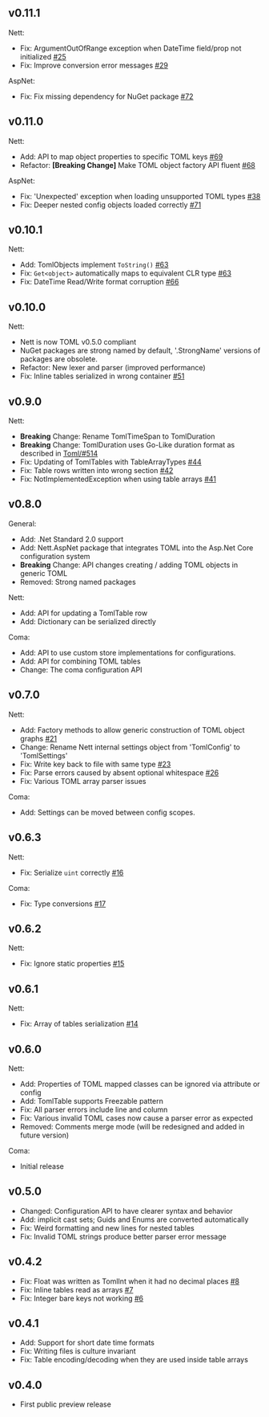 ## v0.11.1
Nett:
+ Fix: ArgumentOutOfRange exception when DateTime field/prop not initialized [#25](https://github.com/paiden/Nett/issues/25)
+ Fix: Improve conversion error messages [#29](https://github.com/paiden/Nett/issues/29)

AspNet:
+ Fix: Fix missing dependency for NuGet package [#72](https://github.com/paiden/Nett/issues/72)

## v0.11.0
Nett: 

+ Add: API to map object properties to specific TOML keys [#69](https://github.com/paiden/Nett/issues/69)
+ Refactor: **[Breaking Change]** Make TOML object factory API fluent [#68](https://github.com/paiden/Nett/issues/68)

AspNet:

+ Fix: 'Unexpected' exception when loading unsupported TOML types [#38](https://github.com/paiden/Nett/issues/38)
+ Fix: Deeper nested config objects loaded correctly [#71](https://github.com/paiden/Nett/issues/71)

## v0.10.1
Nett: 
+ Add: TomlObjects implement `ToString()` [#63](https://github.com/paiden/Nett/issues/51)
+ Fix: `Get<object>` automatically maps to equivalent CLR type [#63](https://github.com/paiden/Nett/issues/51)
+ Fix: DateTime Read/Write format corruption [#66](https://github.com/paiden/Nett/issues/66)

## v0.10.0

Nett:
+ Nett is now TOML v0.5.0 compliant
+ NuGet packages are strong named by default, '.StrongName' versions of packages are obsolete.
+ Refactor: New lexer and parser (improved performance)
+ Fix: Inline tables serialized in wrong container [#51](https://github.com/paiden/Nett/issues/51)

## v0.9.0

Nett:

+ **Breaking** Change: Rename TomlTimeSpan to TomlDuration
+ **Breaking** Change: TomlDuration uses Go-Like duration format as described in [Toml/#514](https://github.com/toml-lang/toml/issues/514)
+ Fix: Updating of TomlTables with TableArrayTypes [#44](https://github.com/paiden/Nett/issues/44)
+ Fix: Table rows written into wrong section [#42](https://github.com/paiden/Nett/issues/42)
+ Fix: NotImplementedException when using table arrays [#41](https://github.com/paiden/Nett/issues/41)

## v0.8.0

General: 

+ Add: .Net Standard 2.0 support
+ Add: Nett.AspNet package that integrates TOML into the Asp.Net Core configuration system
+ **Breaking** Change: API changes creating / adding TOML objects in generic TOML
+ Removed: Strong named packages

Nett:

+ Add: API for updating a TomlTable row
+ Add: Dictionary can be serialized directly

Coma:

+ Add: API to use custom store implementations for configurations.
+ Add: API for combining TOML tables
+ Change: The coma configuration API 

## v0.7.0

Nett: 
+ Add: Factory methods to allow generic construction of TOML object graphs [#21](https://github.com/paiden/Nett/issues/21)
+ Change: Rename Nett internal settings object from 'TomlConfig' to 'TomlSettings'
+ Fix: Write key back to file with same type [#23](https://github.com/paiden/Nett/issues/23)
+ Fix: Parse errors caused by absent optional whitespace [#26](https://github.com/paiden/Nett/issues/26)
+ Fix: Various TOML array parser issues

Coma:
+ Add: Settings can be moved between config scopes.

## v0.6.3

Nett:
+ Fix: Serialize `uint` correctly [#16](https://github.com/paiden/Nett/issues/16)

Coma:
+ Fix: Type conversions  [#17](https://github.com/paiden/Nett/issues/17)

## v0.6.2
Nett:
+ Fix: Ignore static properties [#15](https://github.com/paiden/Nett/issues/15)

## v0.6.1
Nett:
+ Fix: Array of tables serialization [#14](https://github.com/paiden/Nett/issues/14)

## v0.6.0

Nett:
+ Add: Properties of TOML mapped classes can be ignored via attribute or config
+ Add: TomlTable supports Freezable pattern
+ Fix: All parser errors include line and column
+ Fix: Various invalid TOML cases now cause a parser error as expected
+ Removed: Comments merge mode (will be redesigned and added in future version)

Coma: 
+ Initial release


## v0.5.0

+ Changed: Configuration API to have clearer syntax and behavior
+ Add: implicit cast sets; Guids and Enums are converted automatically
+ Fix: Weird formatting and new lines for nested tables
+ Fix: Invalid TOML strings produce better parser error message

## v0.4.2
 
+ Fix: Float was written as TomlInt when it had no decimal places [#8](https://github.com/paiden/Nett/issues/8)
+ Fix: Inline tables read as arrays [#7](https://github.com/paiden/Nett/issues/7)
+ Fix: Integer bare keys not working [#6](https://github.com/paiden/Nett/issues/6)

## v0.4.1

+ Add: Support for short date time formats
+ Fix: Writing files is culture invariant
+ Fix: Table encoding/decoding when they are used inside table arrays

## v0.4.0
+ First public preview release